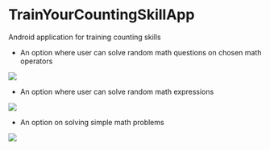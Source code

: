 # TrainYourCountingSkillApp
Android application for training counting skills

* An option where user can solve random math questions on chosen math operators<br>

![](gif-demos/random_questions.gif)

* An option where user can solve random math expressions<br>

![](gif-demos/random_expressions.gif)

* An option on solving simple math problems<br>

![](gif-demos/problems.gif)
